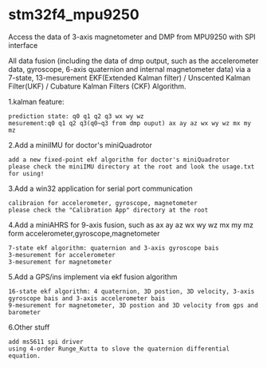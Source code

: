 # stm32f4_mpu9250
Access the data of 3-axis magnetometer and DMP from MPU9250 with SPI interface 

All data fusion (including the data of dmp output, such as the accelerometer data,
gyroscope, 6-axis quaternion and internal magnetometer data) via a 7-state, 13-mesurement
EKF(Extended Kalman filter) / Unscented Kalman Filter(UKF) / Cubature Kalman Filters (CKF) Algorithm.

1.kalman feature:

	prediction state: q0 q1 q2 q3 wx wy wz
	mesurement:q0 q1 q2 q3(q0~q3 from dmp ouput) ax ay az wx wy wz mx my mz

2.Add a miniIMU for doctor's miniQuadrotor
	
	add a new fixed-point ekf algorithm for doctor's miniQuadrotor 
	please check the miniIMU directory at the root and look the usage.txt for using!

3.Add a win32 application for serial port communication

	calibraion for accelerometer, gyroscope, magnetometer
	please check the "Calibration App" directory at the root

4.Add a miniAHRS for 9-axis fusion, such as ax ay az wx wy wz mx my mz form accelerometer,gyroscope,magnetometer

	7-state ekf algorithm: quaternion and 3-axis gyroscope bais
	3-mesurement for accelerometer
	3-mesurement for magnetometer

5.Add a GPS/ins implement via ekf fusion algorithm

	16-state ekf algorithm: 4 quaternion, 3D postion, 3D velocity, 3-axis gyroscope bais and 3-axis accelerometer bais
	9-mesurement for magnetometer, 3D postion and 3D velocity from gps and barometer

6.Other stuff

	add ms5611 spi driver
	using 4-order Runge_Kutta to slove the quaternion differential equation.